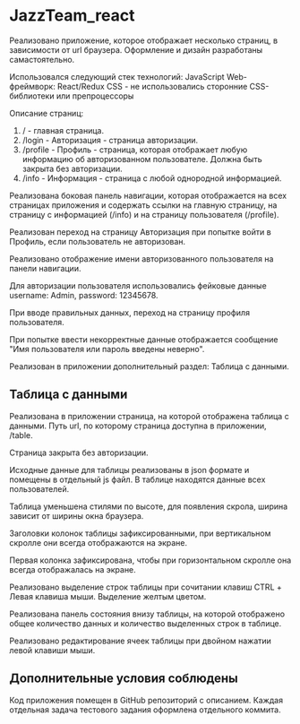 # JazzTeam_react
Реализовано приложение, которое отображает несколько страниц, в зависимости от url браузера. Оформление и дизайн разработаны самастоятельно.
	
Использовался следующий стек технологий:
JavaScript
Web-фреймворк: React/Redux
CSS - не использовались сторонние CSS-библиотеки или препроцессоры

Описание страниц:
<ol>
  <li>/ - главная страница.</li>
  <li>/login - Авторизация - страница авторизации.</li>
  <li>/profile - Профиль - страница, которая отображает любую информацию об авторизованном пользователе. Должна быть закрыта без авторизации.</li>
  <li>/info - Информация - страница с любой однородной информацией.</li>
</ol>

Реализована боковая панель навигации, которая отображается на всех страницах приложения и содержать ссылки на главную страницу, на страницу с информацией (/info) и на страницу пользователя (/profile).

Реализован переход на страницу Авторизация при попытке войти в Профиль, если пользователь не авторизован.

Реализовано отображение имени авторизованного пользователя на панели навигации.

Для авторизации пользователя использовались фейковые данные username: Admin, password: 12345678.

При вводе правильных данных, переход на страницу профиля пользователя.

При попытке ввести некорректные данные отображается сообщение "Имя пользователя или пароль введены неверно".

Реализован в приложении дополнительный раздел: Таблица с данными.

<h2>Таблица с данными</h2>
Реализована в приложении страница, на которой отображена таблица с данными. Путь url, по которому страница доступна в приложении, /table.

Страница закрыта без авторизации.

Исходные данные для таблицы реализованы в json формате и помещены в отдельный js файл. В таблице находятся данные всех пользователей.

Таблица уменьшена стилями по высоте, для появления скрола, ширина зависит от ширины окна браузера.

Заголовки колонок таблицы зафиксированными, при вертикальном скролле они всегда отображаются на экране.

Первая колонка зафиксирована, чтобы при горизонтальном скролле она всегда отображалась на экране.

Реализовано выделение строк таблицы при сочитании клавиш CTRL + Левая клавиша мыши. Выделение желтым цветом.

Реализована панель состояния внизу таблицы, на которой отображено общее количество данных и количество выделенных строк в таблице.

Реализовано редактирование ячеек таблицы при двойном нажатии левой клавиши мыши.


<h2>Дополнительные условия соблюдены</h2>
Код приложения помещен в GitHub репозиторий с описанием. 
Каждая отдельная задача тестового задания оформлена отдельного коммита.
